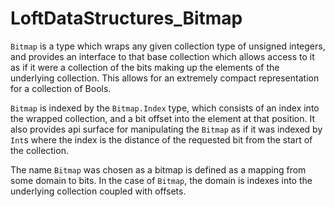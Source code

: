 # LoftDataStructures_Bitmap

`Bitmap` is a type which wraps any given collection type of unsigned integers, and provides an interface to that base collection which allows access to it as if it were a collection of the bits making up the elements of the underlying collection. This allows for an extremely compact representation for a collection of Bools.

`Bitmap` is indexed by the `Bitmap.Index` type, which consists of an index into
the wrapped collection, and a bit offset into the element at that position. It
also provides api surface for manipulating the `Bitmap` as if it was indexed by
`Int`s where the index is the distance of the requested bit from the start of
the collection.

The name `Bitmap` was chosen as a bitmap is defined as a mapping from some domain to bits. In the case of `Bitmap`, the domain is indexes into the underlying collection coupled with offsets.
